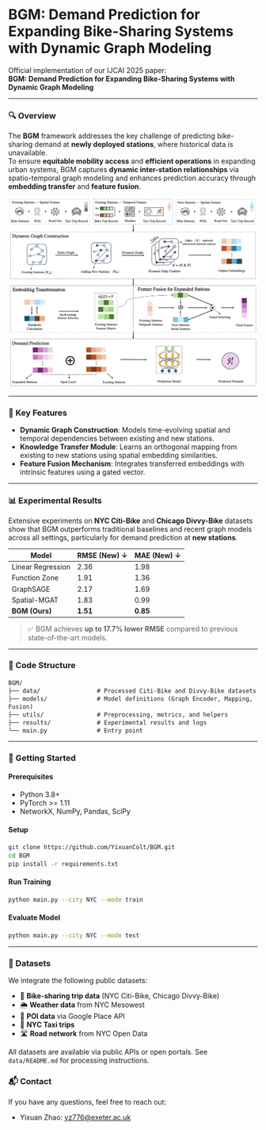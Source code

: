 
# BGM: Demand Prediction for Expanding Bike-Sharing Systems with Dynamic Graph Modeling

Official implementation of our IJCAI 2025 paper:  
**BGM: Demand Prediction for Expanding Bike-Sharing Systems with Dynamic Graph Modeling**  

---

### 🔍 Overview

The **BGM** framework addresses the key challenge of predicting bike-sharing demand at **newly deployed stations**, where historical data is unavailable.  
To ensure **equitable mobility access** and **efficient operations** in expanding urban systems, BGM captures **dynamic inter-station relationships** via spatio-temporal graph modeling and enhances prediction accuracy through **embedding transfer** and **feature fusion**.

![Framework Overview](Framework.png)


---

### 🧠 Key Features

- **Dynamic Graph Construction**: Models time-evolving spatial and temporal dependencies between existing and new stations.
- **Knowledge Transfer Module**: Learns an orthogonal mapping from existing to new stations using spatial embedding similarities.
- **Feature Fusion Mechanism**: Integrates transferred embeddings with intrinsic features using a gated vector.

---

### 📊 Experimental Results

Extensive experiments on **NYC Citi-Bike** and **Chicago Divvy-Bike** datasets show that BGM outperforms traditional baselines and recent graph models across all settings, particularly for demand prediction at **new stations**.

| Model           | RMSE (New) ↓ | MAE (New) ↓ |
|----------------|--------------|-------------|
| Linear Regression | 2.36       | 1.98        |
| Function Zone     | 1.91       | 1.36        |
| GraphSAGE         | 2.17       | 1.69        |
| Spatial-MGAT      | 1.83       | 0.99        |
| **BGM (Ours)**     | **1.51**   | **0.85**    |

> ✅ BGM achieves **up to 17.7% lower RMSE** compared to previous state-of-the-art models.

---

### 📂 Code Structure

```
BGM/
├── data/                # Processed Citi-Bike and Divvy-Bike datasets
├── models/              # Model definitions (Graph Encoder, Mapping, Fusion)
├── utils/               # Preprocessing, metrics, and helpers
├── results/             # Experimental results and logs
└── main.py              # Entry point
```

---

### 🚀 Getting Started

#### Prerequisites
- Python 3.8+
- PyTorch >= 1.11
- NetworkX, NumPy, Pandas, SciPy

#### Setup
```bash
git clone https://github.com/YixuanColt/BGM.git
cd BGM
pip install -r requirements.txt
```

#### Run Training
```bash
python main.py --city NYC --mode train
```

#### Evaluate Model
```bash
python main.py --city NYC --mode test
```

---

### 📁 Datasets

We integrate the following public datasets:

- 🛴 **Bike-sharing trip data** (NYC Citi-Bike, Chicago Divvy-Bike)  
- 🌦️ **Weather data** from NYC Mesowest  
- 📍 **POI data** via Google Place API  
- 🚕 **NYC Taxi trips**  
- 🛣️ **Road network** from NYC Open Data

All datasets are available via public APIs or open portals. See `data/README.md` for processing instructions.

### 📬 Contact

If you have any questions, feel free to reach out:

- Yixuan Zhao: [yz776@exeter.ac.uk](mailto:yz776@exeter.ac.uk)  
